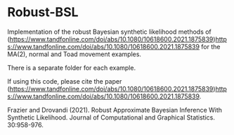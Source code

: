 # Robust-BSL
Implementation of the robust Bayesian synthetic likelihood methods of (https://www.tandfonline.com/doi/abs/10.1080/10618600.2021.1875839)https://www.tandfonline.com/doi/abs/10.1080/10618600.2021.1875839 for the MA(2), normal and Toad movement examples. 

There is a separate folder for each example.

If using this code, please cite the paper (https://www.tandfonline.com/doi/abs/10.1080/10618600.2021.1875839)https://www.tandfonline.com/doi/abs/10.1080/10618600.2021.1875839.

Frazier and Drovandi (2021).  Robust Approximate Bayesian Inference With Synthetic Likelihood.  Journal of Computational and Graphical Statistics.  30:958-976.
